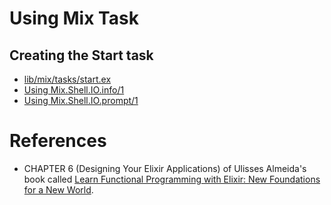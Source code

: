 # Using Mix Task

## Creating the Start task

- [lib/mix/tasks/start.ex](https://media.pragprog.com/titles/cdc-elixir/code/design_your_application/tutorial/0/dungeon_crawl/lib/mix/tasks/start.ex)
- [Using Mix.Shell.IO.info/1](http://media.pragprog.com/titles/cdc-elixir/code/design_your_application/tutorial/0/dungeon_crawl/lib/dungeon_crawl/cli/main.ex)
- [Using Mix.Shell.IO.prompt/1](http://media.pragprog.com/titles/cdc-elixir/code/design_your_application/tutorial/1/dungeon_crawl/lib/dungeon_crawl/cli/main.ex) 


# References  
  - CHAPTER 6 (Designing Your Elixir Applications) of  Ulisses Almeida's book called [Learn Functional Programming with Elixir: New Foundations for a New World](http://bit.ly/ulisseslearningelixir).
